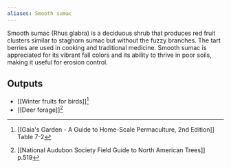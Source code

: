 ```yaml
---
aliases: Smooth sumac
---
```

Smooth sumac (Rhus glabra) is a deciduous shrub that produces red fruit clusters similar to staghorn sumac but without the fuzzy branches. The tart berries are used in cooking and traditional medicine. Smooth sumac is appreciated for its vibrant fall colors and its ability to thrive in poor soils, making it useful for erosion control.
## Outputs
- [[Winter fruits for birds]][^1]
- [[Deer forage]][^2]

[^1]: [[Gaia's Garden - A Guide to Home-Scale Permaculture, 2nd Edition]] Table 7-2
[^2]: [[National Audubon Society Field Guide to North American Trees]] p.519